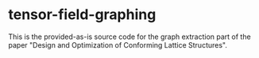 # tensor-field-graphing
This is the provided-as-is source code for the graph extraction part of the paper "Design and Optimization of Conforming Lattice Structures". 
